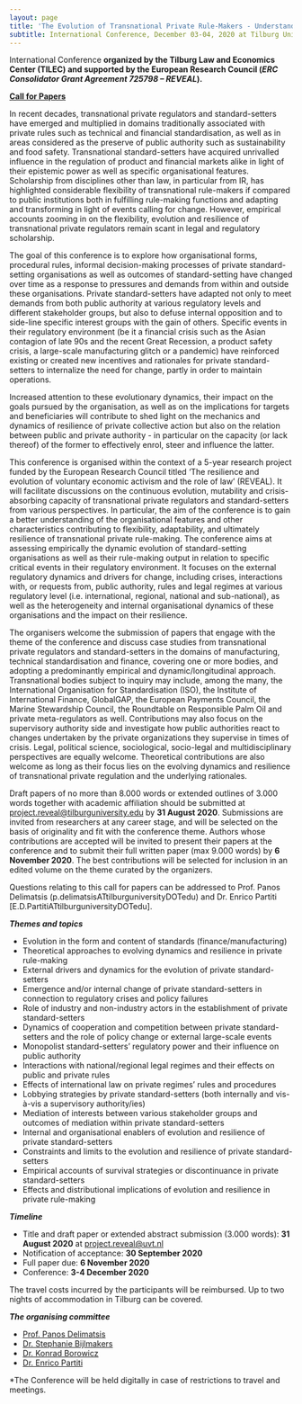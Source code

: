 ```yaml
---
layout: page
title: 'The Evolution of Transnational Private Rule-Makers - Understanding Drivers and Dynamics'
subtitle: International Conference, December 03-04, 2020 at Tilburg University
---
```

International Conference **organized by the Tilburg Law and Economics Center (TILEC) and supported by the European Research Council (*ERC Consolidator Grant Agreement 725798 – REVEAL*).**

[**Call for Papers**](https://www.tilburguniversity.edu/sites/default/files/download/ERC%20Conference%20CfP%200705.pdf)

In recent decades, transnational private regulators and standard-setters have emerged and multiplied in domains traditionally associated with private rules such as technical and financial standardisation, as well as in areas considered as the preserve of public authority such as sustainability and food safety. Transnational standard-setters have acquired unrivalled influence in the regulation of product and financial markets alike in light of their epistemic power as well as specific organisational features. Scholarship from disciplines other than law, in particular from IR, has highlighted considerable flexibility of transnational rule-makers if compared to public institutions both in fulfilling rule-making functions and adapting and transforming in light of events calling for change. However, empirical accounts zooming in on the flexibility, evolution and resilience of transnational private regulators remain scant in legal and regulatory scholarship.

The goal of this conference is to explore how organisational forms, procedural rules, informal decision-making processes of private standard-setting organisations as well as outcomes of standard-setting have changed over time as a response to pressures and demands from within and outside these organisations. Private standard-setters have adapted not only to meet demands from both public authority at various regulatory levels and different stakeholder groups, but also to defuse internal opposition and to side-line specific interest groups with the gain of others. Specific events in their regulatory environment (be it a financial crisis such as the Asian contagion of late 90s and the recent Great Recession, a product safety crisis, a large-scale manufacturing glitch or a pandemic) have reinforced existing or created new incentives and rationales for private standard- setters to internalize the need for change, partly in order to maintain operations.

Increased attention to these evolutionary dynamics, their impact on the goals pursued by the organisation, as well as on the implications for targets and beneficiaries will contribute to shed light on the mechanics and dynamics of resilience of private collective action but also on the relation between public and private authority - in particular on the capacity (or lack thereof) of the former to effectively enrol, steer and influence the latter.

This conference is organised within the context of a 5-year research project funded by the European Research Council titled ‘The resilience and evolution of voluntary economic activism and the role of law’ (REVEAL). It will facilitate discussions on the continuous evolution, mutability and crisis- absorbing capacity of transnational private regulators and standard-setters from various perspectives. In particular, the aim of the conference is to gain a better understanding of the organisational features and other characteristics contributing to flexibility, adaptability, and ultimately resilience of transnational private rule-making. The conference aims at assessing empirically the dynamic evolution of standard-setting organisations as well as their rule-making output in relation to specific critical events in their regulatory environment. It focuses on the external regulatory dynamics and drivers for change, including crises, interactions with, or requests from, public authority, rules and legal regimes at various regulatory level (i.e. international, regional, national and sub-national), as well as the heterogeneity and internal organisational dynamics of these organisations and the impact on their resilience.

The organisers welcome the submission of papers that engage with the theme of the conference and discuss case studies from transnational private regulators and standard-setters in the domains of manufacturing, technical standardisation and finance, covering one or more bodies, and adopting a predominantly empirical and dynamic/longitudinal approach. Transnational bodies subject to inquiry may include, among the many, the International Organisation for Standardisation (ISO), the Institute of International Finance, GlobalGAP, the European Payments Council, the Marine Stewardship Council, the Roundtable on Responsible Palm Oil and private meta-regulators as well. Contributions may also focus on the supervisory authority side and investigate how public authorities react to changes undertaken by the private organizations they supervise in times of crisis. Legal, political science, sociological, socio-legal and multidisciplinary perspectives are equally welcome. Theoretical contributions are also welcome as long as their focus lies on the evolving dynamics and resilience of transnational private regulation and the underlying rationales.

Draft papers of no more than 8.000 words or extended outlines of 3.000 words together with academic affiliation should be submitted at project.reveal@tilburguniversity.edu by **31 August 2020**. Submissions are invited from researchers at any career stage, and will be selected on the basis of originality and fit with the conference theme. Authors whose contributions are accepted will be invited to present their papers at the conference and to submit their full written paper (max 9.000 words) by **6 November 2020**. The best contributions will be selected for inclusion in an edited volume on the theme curated by the organizers.

Questions relating to this call for papers can be addressed to Prof. Panos Delimatsis (p.delimatsisATtilburguniversityDOTedu) and Dr. Enrico Partiti [E.D.PartitiATtilburguniversityDOTedu].

***Themes and topics***
+ Evolution in the form and content of standards (finance/manufacturing)
+ Theoretical approaches to evolving dynamics and resilience in private rule-making
+ External drivers and dynamics for the evolution of private standard-setters
+ Emergence and/or internal change of private standard-setters in connection to regulatory crises and policy failures
+ Role of industry and non-industry actors in the establishment of private standard-setters
+ Dynamics of cooperation and competition between private standard-setters and the role of policy change or external large-scale events
+ Monopolist standard-setters’ regulatory power and their influence on public authority
+ Interactions with national/regional legal regimes and their effects on public and private rules
+ Effects of international law on private regimes’ rules and procedures
+ Lobbying strategies by private standard-setters (both internally and vis-à-vis a supervisory authority/ies)
+ Mediation of interests between various stakeholder groups and outcomes of mediation within private standard-setters
+ Internal and organisational enablers of evolution and resilience of private standard-setters
+ Constraints and limits to the evolution and resilience of private standard-setters
+ Empirical accounts of survival strategies or discontinuance in private standard-setters
+ Effects and distributional implications of evolution and resilience in private rule-making

***Timeline***
+ Title and draft paper or extended abstract submission (3.000 words): **31 August 2020** at project.reveal@uvt.nl
+ Notification of acceptance: **30 September 2020**
+ Full paper due: **6 November 2020**
+ Conference: **3-4 December 2020**

The travel costs incurred by the participants will be reimbursed. Up to two nights of accommodation in Tilburg can be covered.

***The organising committee***
+ [Prof. Panos Delimatsis](https://research.tilburguniversity.edu/en/persons/panagiotis-delimatsis)
+ [Dr. Stephanie Bijlmakers](https://research.tilburguniversity.edu/en/persons/stephanie-bijlmakers)
+ [Dr. Konrad Borowicz](https://research.tilburguniversity.edu/en/persons/maciej-borowicz)
+ [Dr. Enrico Partiti](https://research.tilburguniversity.edu/en/persons/enrico-partiti)

*The Conference will be held digitally in case of restrictions to travel and meetings.
